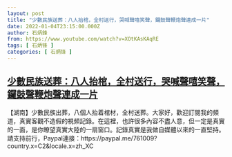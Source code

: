 ```yaml
---
layout: post
title: "少數民族送葬：八人抬棺，全村送行，哭喊聲嘻笑聲，鑼鼓聲鞭炮聲連成一片"
date: 2022-01-04T23:15:00.000Z
author: 石炳鋒
from: https://www.youtube.com/watch?v=XOtKAsKAqRE
tags: [ 石炳锋 ]
categories: [ 石炳锋 ]
---
```

<!--1641338100000-->
[少數民族送葬：八人抬棺，全村送行，哭喊聲嘻笑聲，鑼鼓聲鞭炮聲連成一片](https://www.youtube.com/watch?v=XOtKAsKAqRE)
------

<div>
【湖南】少數民族出葬，八個人抬着棺材，全村送葬。大家好，歡迎訂閱我的頻道，真實客觀不造假的視頻記錄。在這裡，也許很多內容不盡人意，但一定是真實的一面，是你瞭望真實大陸的一扇窗口。記錄真實是我做自媒體以來的一直堅持。請支持前行，Paypal連接：https://paypal.me/761009?country.x=C2&locale.x=zh_XC
</div>
